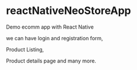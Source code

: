# reactNativeNeoStoreApp
Demo ecomm app with React Native

we can have login and registration form,

Product Listing,

Product details page and many more.
